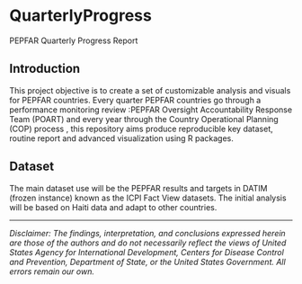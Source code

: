 # QuarterlyProgress
PEPFAR Quarterly Progress Report

## Introduction
This project objective is to create a set of customizable analysis and visuals for PEPFAR countries. Every quarter PEPFAR countries 
go through a performance monitoring review :PEPFAR Oversight Accountability Response Team (POART) and every year through the Country
Operational Planning (COP) process , this repository aims produce reproducible key dataset, routine report and advanced visualization 
using R packages.

## Dataset
The main dataset use will be the PEPFAR results and targets in DATIM (frozen instance) known as the ICPI Fact View datasets. 
The initial analysis will be based on Haiti data and adapt to other countries.

-------------
*Disclaimer: The findings, interpretation, and conclusions expressed herein are those of the authors and do not necessarily reflect the views of United States Agency for International Development, Centers for Disease Control and Prevention, Department of State, or the United States Government. All errors remain our own.*

